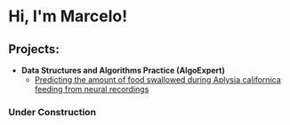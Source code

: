 <h1>Hi, I'm Marcelo! 

<h2> Projects:</h2>

- <b>Data Structures and Algorithms Practice (AlgoExpert)</b>
  - [Predicting the amount of food swallowed during Aplysia californica feeding from neural recordings](https://github.com/MarceloBeramendiCaballero/AplysiaQuantitativeBehavioralPredictions/tree/main)

<h3> Under Construction</h2>

